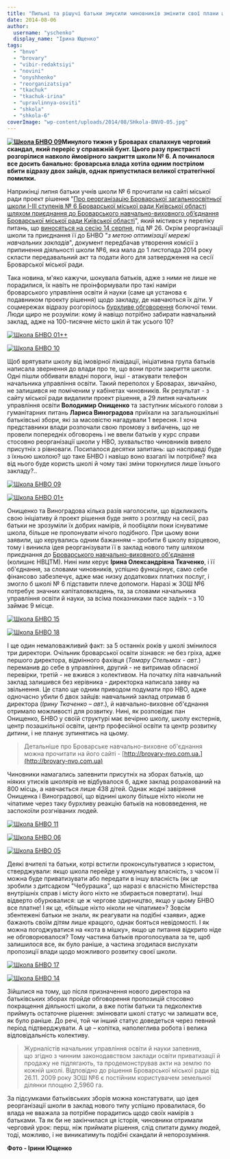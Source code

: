 ```yaml
---
title: "Пильні та рішучі батьки змусили чиновників змінити свої плани щодо 6 школи"
date: 2014-08-06
author: 
  username: "yschenko"
  display_name: "Ірина Ющенко"
tags: 
  - "bnvo"
  - "brovary"
  - "vibir-redaktsiyi"
  - "novini"
  - "onyshhenko"
  - "reorganizatsiya"
  - "tkachuk"
  - "tkachuk-irina"
  - "upravlinnya-osviti"
  - "shkola"
  - "shkola-6"
coverImage: "wp-content/uploads/2014/08/SHkola-BNVO-05.jpg"
---
```


**[![Школа БНВО 09](https://mpz.brovary.org/wp-content/uploads/2014/08/SHkola-BNVO-09.jpg)](https://mpz.brovary.org/wp-content/uploads/2014/08/SHkola-BNVO-09.jpg)Минулого тижня у Броварах спалахнув черговий скандал, який переріс у справжній бунт. Цього разу пристрасті розгорілися навколо ймовірного закриття школи № 6. А починалося все досить банально: броварська влада хотіла одним пострілом вбити відразу двох зайців, однак припустилася великої стратегічної помилки.**

Наприкінці липня батьки учнів школи № 6 прочитали на сайті міської ради проект рішення "[Про реорганізацію Броварської загальноосвітньої школи І-ІІІ ступенів № 6 Броварської міської ради Київської області шляхом приєднання до Броварського навчально-виховного об’єднання Броварської міської ради Київської області](http://docs.pravo-znaty.org.ua/p12708/17.07.2014)", який містився у переліку питань, що [виносяться на сесію 14 серпня](https://mpz.brovary.org/14-serpnya-vidbudetsya-46), під № 26. Окрім реорганізації школи та приєднання її до БНВО "_з метою оптимізації мережі навчальних закладів_", документ передбачав утворення комісії з припинення діяльності школи №6, яка мала до 1 листопада 2014 року скласти передавальний акт та подати його для затвердження на сесії Броварської міської ради.

Така новина, м'яко кажучи, шокувала батьків, адже з ними не лише не порадилися, їх навіть не проінформували про такі наміри броварського управління освіти й науки (саме ця установа є подавником проекту рішення) щодо закладу, де навчаються їх діти. У соцмережах відразу розгорілось [бурхливе обговорення](https://www.facebook.com/groups/brovary/permalink/870038213026146/) болючої теми. Люди щиро не розуміли: кому й навіщо потрібно забирати навчальний заклад, адже на 100-тисячне місто шкіл й так усього 10?

[![Школа БНВО 01++](https://mpz.brovary.org/wp-content/uploads/2014/08/SHkola-BNVO-01--.jpg)](https://mpz.brovary.org/wp-content/uploads/2014/08/SHkola-BNVO-01--.jpg)

[![Школа БНВО 10](https://mpz.brovary.org/wp-content/uploads/2014/08/SHkola-BNVO-10.jpg)](https://mpz.brovary.org/wp-content/uploads/2014/08/SHkola-BNVO-10.jpg)

Щоб врятувати школу від імовірної ліквідації, ініціативна група батьків написала звернення до влади про те, що вони проти закриття школи. Одні пішли оббивати владні пороги, інші - атакувати телефон начальника управління освіти. Такий переполох у Броварах, звичайно, не залишився не поміченим у кабінетах чиновників. Як результат - з сайту міської ради видалили проект рішення, а 29 липня начальник управління освіти **Володимир Онищенко** та заступник міського голови з гуманітарних питань **Лариса Виноградова** приїхали на загальношкільні батьківські збори, які за масовістю нагадували 1 вересня. І хоча представники влади розпочали свою промову з вибачень, що не провели попередніх обговорень і не ввели батьків у курс справи стосовно реорганізації школи у НВО, зухвальство чиновників вивело присутніх з рівноваги. Посипалося десятки запитань: що насправді буде з їхньою школою? що таке БНВО і навіщо воно взагалі їм потрібне? яка від нього буде користь школі й чому такі зміни торкнулися лише їхнього закладу?..

[![Школа БНВО 09](https://mpz.brovary.org/wp-content/uploads/2014/08/SHkola-BNVO-09.jpg)](https://mpz.brovary.org/wp-content/uploads/2014/08/SHkola-BNVO-09.jpg)

[![Школа БНВО 01+](https://mpz.brovary.org/wp-content/uploads/2014/08/SHkola-BNVO-01-.jpg)](https://mpz.brovary.org/wp-content/uploads/2014/08/SHkola-BNVO-01-.jpg)

Онищенко та Виноградова кілька разів наголосили, що відкликають свою ініціативу й проект рішення буде знято з розгляду на сесії, раз батьки не зрозуміли їх добрих намірів, й пообіцяли поки існуватиме школа, більше не пропонувати нічого подібного. При цьому вони заявили, що керувались одним бажанням – зробити 6 школу взірцевою, тому і виникла ідея реорганізувати її в заклад нового типу шляхом приєднання до [Броварського навчально-виховного об'єднання](http://brovary.kiev.ua/brovarske-navchalno-vikhovne-ob%E2%80%99%D1%94dnannya) (колишнє НВЦТМ). Нині ним керує **Ірина Олександрівна Ткаченко**, і її об'єднання, за словами чиновників, успішно функціонує, само себе фінансово забезпечує, адже має низку додаткових платних послуг, і змогло б школі № 6 підставити плече допомоги. Наразі ж ЗОШ №6 потребує значних капіталовкладень, та, за словами начальника управління освіти й науки, за всіма показниками пасе задніх – з 10 займає 9 місце.

[![Школа БНВО 15](https://mpz.brovary.org/wp-content/uploads/2014/08/SHkola-BNVO-15.jpg)](https://mpz.brovary.org/wp-content/uploads/2014/08/SHkola-BNVO-15.jpg)

[![Школа БНВО 18](https://mpz.brovary.org/wp-content/uploads/2014/08/SHkola-BNVO-18.jpg)](https://mpz.brovary.org/wp-content/uploads/2014/08/SHkola-BNVO-18.jpg)

І ще один немаловажливий факт: за 5 останніх років у школі змінилося три директори. Очільник броварської освіти зізнався: не без гріха, адже першого директора, відмінного фахівця (_Тамару Стельмах - авт_.) переманив до себе в управління, другий - не витримав обласної перевірки, третій - не вжився з колективом. На початку літа навчальний заклад залишився без керівника - директорка написала заяву на звільнення. Це стало ще одним приводом подумати про НВО, адже одночасно убили б двох зайців: навчальний заклад отримав б директора (_Ірину Ткаченко – авт_.), й навчально-виховне об'єднання отримало можливості для розвитку. Нині, як розповідає пан Онищенко, БНВО у своїй структурі має вечірню школу, школу екстернів, центр позашкільної освіти, центр професійної освіти та центр розвитку дитини, і не планує зупинятись на цьому.

> Детальніше про Броварське навчально-виховне об'єднання можна прочитати на його сайті - [http://brovary-nvo.com.ua.](http://brovary-nvo.com.ua)

Чиновники намагались запевнити присутніх на зборах батьків, що ніяких утисків школярів не відбувалося б, адже заклад розрахований на 800 місць, а навчається лише 438 дітей. Однак жодні завіряння Онищенка і Виноградової, що віднині школу більше ніхто ніколи не чіпатиме через таку бурхливу реакцію батьків на нововведення, не заспокоїли розгніваних людей.

[![Школа БНВО 11](https://mpz.brovary.org/wp-content/uploads/2014/08/SHkola-BNVO-11.jpg)](https://mpz.brovary.org/wp-content/uploads/2014/08/SHkola-BNVO-11.jpg)

[![Школа БНВО 06](https://mpz.brovary.org/wp-content/uploads/2014/08/SHkola-BNVO-06.jpg)](https://mpz.brovary.org/wp-content/uploads/2014/08/SHkola-BNVO-06.jpg)

[![Школа БНВО 05](https://mpz.brovary.org/wp-content/uploads/2014/08/SHkola-BNVO-05.jpg)](https://mpz.brovary.org/wp-content/uploads/2014/08/SHkola-BNVO-05.jpg)

Деякі вчителі та батьки, котрі встигли проконсультуватися з юристом, стверджували: якщо школа перейде у комунальну власність, з часом її можна буде приватизувати або передати в іншу власність (як це зробили з дитсадком "Чебурашка", що наразі є власністю Міністерства внутрішніх справ і місту його ніхто не збирається повертати). Інші відверто обурювалися: це ж чергове здирництво, якщо у цьому БНВО все платне! І як це, «більше ніхто ніколи не чіпатиме»? Зовсім збентежені батьки не знали, як реагувати на подібні «заяви», адже бажають своїм дітям лише кращого, однак бояться невідомості. І як можна погоджуватися на «кота в мішку», якщо це питання відкрито ніде не обговорювалося? Тому частина батьків проголосувала за те, щоб залишилося все, як було раніше, а частина згодилася вислухати пропозиції влади щодо можливого розвитку своєї школи.

[![Школа БНВО 17](https://mpz.brovary.org/wp-content/uploads/2014/08/SHkola-BNVO-17.jpg)](https://mpz.brovary.org/wp-content/uploads/2014/08/SHkola-BNVO-17.jpg)

[![Школа БНВО 14](https://mpz.brovary.org/wp-content/uploads/2014/08/SHkola-BNVO-14.jpg)](https://mpz.brovary.org/wp-content/uploads/2014/08/SHkola-BNVO-14.jpg)

Зійшлися на тому, що після призначення нового директора на батьківських зборах пройде обговорення пропозицій стосовно покращення діяльності школи, а вже потім батьки та педколектив приймуть остаточне рішення: змінювати школі статус чи залишати все, як було раніше. До речі, той чи інший статус доведеться через певний період підтверджувати. А це – копітка, наполеглива робота і велика відповідальність колективу.

> Журналістів начальник управління освіти й науки запевнив, що згідно з чинним законодавством заклади освіти приватизації й продажу не підлягають, та продемонстрував акти на землю по кожній школі. Відповідно до рішення Броварської міської ради від 26.11. 2009 року ЗОШ №6 є постійним користувачем земельної ділянки площею 2,5960 га.

За підсумками батьківських зборів можна констатувати, що ідея реорганізації школи в заклад нового типу успішно провалилася, бо влада не вважала за потрібне порадитись щодо своїх намірів з батьками. Та як би не закінчилася ця історія, чиновники отримали черговий урок: перш, ніж приймати рішення, слід спитати думку людей, тоді, можливо, і не виникатимуть подібні скандали й непорозуміння.

**Фото - Ірини Ющенко**
